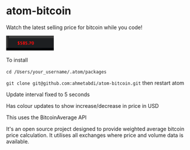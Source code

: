 atom-bitcoin
============

Watch the latest selling price for bitcoin while you code!

![](screenshot.png)

To install

`` cd /Users/your_username/.atom/packages ``

`` git clone git@github.com:ahmetabdi/atom-bitcoin.git ``
then restart atom


Update interval fixed to 5 seconds

Has colour updates to show increase/decrease in price in USD

This uses the BitcoinAverage API

 It's an open source project designed to provide weighted average bitcoin price calculation. It utilises all exchanges where price and volume data is available.
